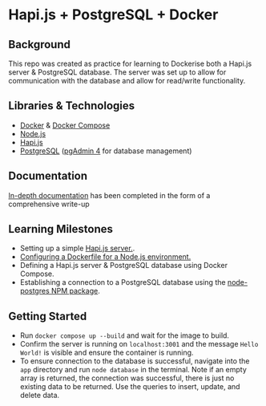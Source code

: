 # Hapi.js + PostgreSQL + Docker
## Background
This repo was created as practice for learning to Dockerise both a Hapi.js server & PostgreSQL database. The server was set up to allow for communication with the database and allow for read/write functionality.
## Libraries & Technologies
- [Docker](https://docs.docker.com/) & [Docker Compose](https://docs.docker.com/compose/)
- [Node.js](https://nodejs.org/en)
- [Hapi.js](https://hapi.dev/)
- [PostgreSQL](https://www.postgresql.org/) ([pgAdmin 4](https://www.pgadmin.org/) for database management)
## Documentation
[In-depth documentation](https://github.com/rtasalem/hapi-pg-docker/blob/DOCS.md) has been completed in the form of a comprehensive write-up
## Learning Milestones
- Setting up a simple [Hapi.js server.](https://hapi.dev/tutorials/gettingstarted/?lang=en_US).
- [Configuring a Dockerfile for a Node.js environment.](https://www.docker.com/blog/getting-started-with-docker-using-node-jspart-i/)
- Defining a Hapi.js server & PostgreSQL database using Docker Compose.
- Establishing a connection to a PostgreSQL database using the [node-postgres NPM package](https://www.npmjs.com/package/pg).
## Getting Started
- Run `docker compose up --build` and wait for the image to build.
- Confirm the server is running on `localhost:3001` and the message `Hello World!` is visible and ensure the container is running.
- To ensure connection to the database is successful, navigate into the `app` directory and run `node database` in the terminal. Note if an empty array is returned, the connection was successful, there is just no existing data to be returned. Use the queries to insert, update, and delete data.